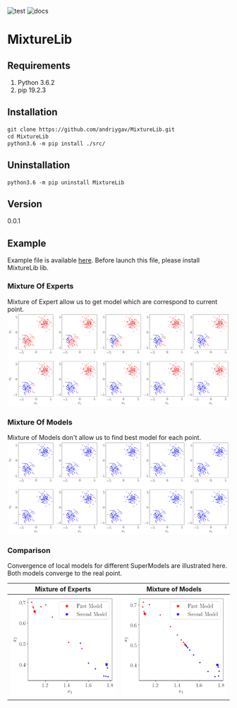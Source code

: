 ![test](https://github.com/andriygav/MixtureLib/workflows/test/badge.svg?branch=master)
![docs](https://github.com/andriygav/MixtureLib/workflows/docs/badge.svg?branch=master)

# MixtureLib

## Requirements
1. Python 3.6.2
2. pip 19.2.3

## Installation
```
git clone https://github.com/andriygav/MixtureLib.git
cd MixtureLib
python3.6 -m pip install ./src/
```

## Uninstallation
```
python3.6 -m pip uninstall MixtureLib
```

## Version
0.0.1

## Example
Example file is available [here](https://github.com/andriygav/MixtureLib/blob/master/examples/example.ipynb). Before launch this file, please install MixtureLib lib.
### Mixture Of Experts
Mixture of Expert allow us to get model which are correspond to current point.
![Mixture of Experts Leaning image](https://github.com/andriygav/MixtureLib/raw/master/examples/pictures/pi_predicftion_experts.png)

### Mixture Of Models
Mixture of Models don't allow us to find best model for each point.
![Mixture of Models Leaning image](https://github.com/andriygav/MixtureLib/raw/master/examples/pictures/pi_predicftion_models.png)

### Comparison
Convergence of local models for different SuperModels are illustrated here. Both models converge to the real point.

Mixture of Experts             |  Mixture of Models
:-------------------------:|:-------------------------:
![Mixture of Experts Leaning parameters](https://raw.githubusercontent.com/andriygav/MixtureLib/master/examples/pictures/parameters_experts.png)  |  ![Mixture of Models Leaning parameters](https://raw.githubusercontent.com/andriygav/MixtureLib/master/examples/pictures/parameters_models.png)


